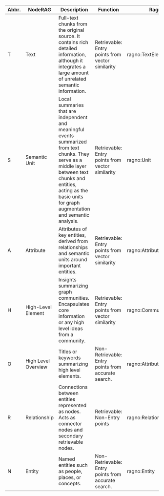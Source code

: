 | Abbr. | NodeRAG | Description | Function | Ragno |
|-------|-----------|-------------|----------|---------|
| T | Text | Full-text chunks from the original source. It contains rich detailed information, although it integrates a large amount of unrelated semantic information. | Retrievable: Entry points from vector similarity | ragno:TextElement |
| S | Semantic Unit | Local summaries that are independent and meaningful events summarized from text chunks. They serve as a middle layer between text chunks and entities, acting as the basic units for graph augmentation and semantic analysis. | Retrievable: Entry points from vector similarity | ragno:Unit |
| A | Attribute | Attributes of key entities, derived from relationships and semantic units around important entities. | Retrievable: Entry points from vector similarity | ragno:Attribute |
| H | High-Level Element | Insights summarizing graph communities. Encapsulates core information or any high level ideas from a community. | Retrievable: Entry points from vector similarity | ragno:CommunityElement |
| O | High Level Overview | Titles or keywords summarizing high level elements. | Non-Retrievable: Entry points from accurate search. | ragno:Attribute |
| R | Relationship | Connections between entities represented as nodes. Acts as connector nodes and secondary retrievable nodes. | Retrievable: Non-Entry points | ragno:Relationship |
| N | Entity | Named entities such as people, places, or concepts. | Non-Retrievable: Entry points from accurate search. | ragno:Entity |
